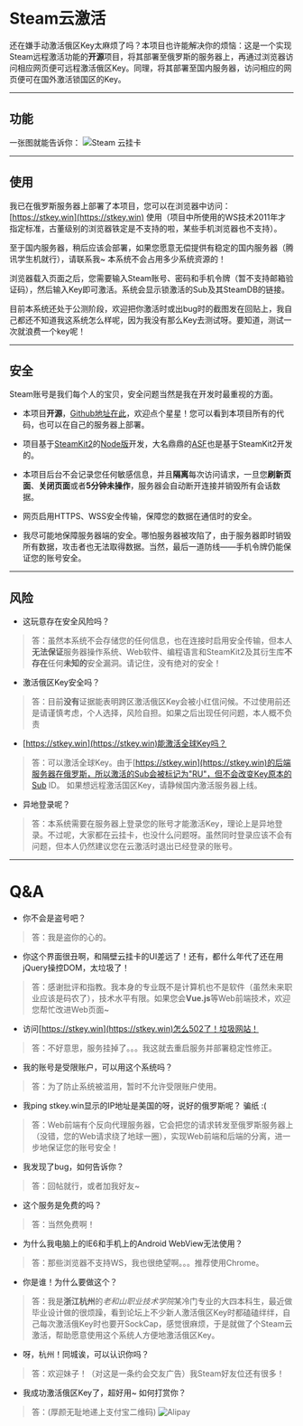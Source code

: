 # Steam云激活

还在嫌手动激活俄区Key太麻烦了吗？本项目也许能解决你的烦恼：这是一个实现Steam远程激活功能的**开源**项目，将其部署至俄罗斯的服务器上，再通过浏览器访问相应网页便可远程激活俄区Key。同理，将其部署至国内服务器，访问相应的网页便可在国外激活锁国区的Key。

----------

## 功能

一张图就能告诉你：
![Steam 云挂卡](http://i.imgur.com/MJnbFCE.png)

----------

## 使用

我已在俄罗斯服务器上部署了本项目，您可以在浏览器中访问：[https://stkey.win](https://stkey.win) 使用（项目中所使用的WS技术2011年才指定标准，古董级别的浏览器铁定是不支持的啦，某些手机浏览器也不支持）。

至于国内服务器，稍后应该会部署，如果您愿意无偿提供有稳定的国内服务器（腾讯学生机就行），请联系我~ 本系统不会占用多少系统资源的！

浏览器载入页面之后，您需要输入Steam账号、密码和手机令牌（暂不支持邮箱验证码），然后输入Key即可激活。系统会显示锁激活的Sub及其SteamDB的链接。

目前本系统还处于公测阶段，欢迎把你激活时或出bug时的截图发在回贴上，我自己都还不知道我这系统怎么样呢，因为我没有那么Key去测试呀。要知道，测试一次就浪费一个key呢！

----------


## 安全

Steam账号是我们每个人的宝贝，安全问题当然是我在开发时最重视的方面。

* 本项目**开源**，[Github地址在此](https://github.com/zyfworks/steam-key)，欢迎点个星星！您可以看到本项目所有的代码，也可以在自己的服务器上部署。

* 项目基于[SteamKit2](https://github.com/SteamRE/SteamKit)的[Node版](https://github.com/seishun/node-steam)开发，大名鼎鼎的[ASF](https://github.com/JustArchi/ArchiSteamFarm)也是基于SteamKit2开发的。

* 本项目后台不会记录您任何敏感信息，并且**隔离**每次访问请求，一旦您**刷新页面**、**关闭页面**或者**5分钟未操作**，服务器会自动断开连接并销毁所有会话数据。

* 网页启用HTTPS、WSS安全传输，保障您的数据在通信时的安全。

* 我尽可能地保障服务器端的安全。哪怕服务器被攻陷了，由于服务器即时销毁所有数据，攻击者也无法取得数据。当然，最后一道防线——手机令牌仍能保证您的账号安全。

----------

## 风险

* 这玩意存在安全风险吗？ 
>答：虽然本系统不会存储您的任何信息，也在连接时启用安全传输，但本人**无法保证**服务器操作系统、Web软件、编程语言和SteamKit2及其衍生库**不存在**任何**未知的**安全漏洞。请记住，没有绝对的安全！

* 激活俄区Key安全吗？
>答：目前**没有**证据能表明跨区激活俄区Key会被小红信问候。不过使用前还是请谨慎考虑，个人选择，风险自担。如果之后出现任何问题，本人概不负责

* [https://stkey.win](https://stkey.win)能激活全球Key吗？
>答：可以激活全球Key。由于[https://stkey.win](https://stkey.win)的后端服务器在俄罗斯，所以激活的Sub会被标记为"RU"，但不会改变Key原本的Sub ID。
如果想远程激活国区Key，请静候国内激活服务器上线。

* 异地登录呢？
>答：本系统需要在服务器上登录您的账号才能激活Key，理论上是异地登录。不过呢，大家都在云挂卡，也没什么问题呀。虽然同时登录应该不会有问题，但本人仍然建议您在云激活时退出已经登录的账号。

----------

# Q&A

* 你不会是盗号吧？
>答：我是盗你的心的。

* 你这个界面很丑啊，和隔壁云挂卡的UI差远了！还有，都什么年代了还在用jQuery操控DOM，太垃圾了！
>答：感谢批评和指教。我本身的专业既不是计算机也不是软件（虽然未来职业应该是码农了），技术水平有限。如果您会**Vue.js**等Web前端技术，欢迎您帮忙改进Web页面~

* 访问[https://stkey.win](https://stkey.win)怎么502了！垃圾网站！
>答：不好意思，服务挂掉了。。。我这就去重启服务并部署稳定性修正。

* 我的账号是受限账户，可以用这个系统吗？
>答：为了防止系统被滥用，暂时不允许受限账户使用。

* 我ping stkey.win显示的IP地址是美国的呀，说好的俄罗斯呢？ 骗纸 :(
>答：Web前端有个反向代理服务器，它会把您的请求转发至俄罗斯服务器上（没错，您的Web请求绕了地球一圈），实现Web前端和后端的分离，进一步地保证您的账号安全！

* 我发现了bug，如何告诉你？
>答：回帖就行，或者加我好友~

* 这个服务是免费的吗？
>答：当然免费啊！

* 为什么我电脑上的IE6和手机上的Android WebView无法使用？
>答：那些浏览器不支持WS，我也很绝望啊。。。推荐使用Chrome。

* 你是谁！为什么要做这个？
>答：我是**浙江杭州**的*老和山职业技术学院*某冷门专业的大四本科生，最近做毕业设计做的很烦躁，看到论坛上不少新人激活俄区Key时都磕磕绊绊，自己每次激活俄Key时也要开SockCap，感觉很麻烦，于是就做了个Steam云激活，帮助愿意使用这个系统人方便地激活俄区Key。

* 呀，杭州！同城诶，可以认识你吗？
>答：欢迎妹子！（对这是一条约会交友广告）我Steam好友位还有很多！

* 我成功激活俄区Key了，超好用~  如何打赏你？
>答：(厚颜无耻地递上支付宝二维码)
![Alipay](http://i.imgur.com/4uHwG5p.jpg)